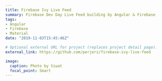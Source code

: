 ```yaml
---
title: Firebase Ivy Live Feed
summary: Firebase Dev Day Live Feed building by Angular & Firebase 
tags:
- Angular
- Firebase
- Material
date: "2019-11-03T15:45:46Z"

# Optional external URL for project (replaces project detail page).
external_link: https://github.com/perjerz/firebase-ivy-live-feed

image:
  caption: Photo by Siwat
  focal_point: Smart
---
```

